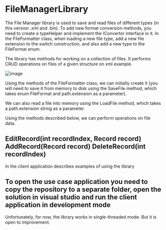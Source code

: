 # FileManagerLibrary

The File Manager library is used to save and read files of different types (in this version .xml and .bin).
To add new format conversion methods, you need to create a typeHelper and implement the IConvertor interface in it.
In the FileFormatter class, when loading a new file type, add a new file extension to the switch construction, and also add a new type to the FileFormat enum.

The library has methods for working on a collection of files. It performs CRUD operations on files of a given structure on xml example.

![image](https://github.com/um3neko/FileManagerLibrary/assets/63252297/0c999e46-845c-41a7-8ff1-074953e7493b)

Using the methods of the FileFormatter class, we can initially create it (you will need to save it from memory to disk using the SaveFile method, which takes enum FileFormat and path.extension as a parameter).

We can also read a file into memory using the LoadFile method, which takes a path.extension string as a parameter.

Using the methods described below, we can perform operations on file data.

EditRecord(int recordIndex, Record record)
AddRecord(Record record)
DeleteRecord(int recordIndex)
------------------------------------------
In the client application describes examples of using the library

To open the use case application you need to copy the repository to a separate folder, open the solution in visual studio and run the client application in development mode
------------------------------------------
Unfortunately, for now, the library works in single-threaded mode.
But it is open to improvement.
